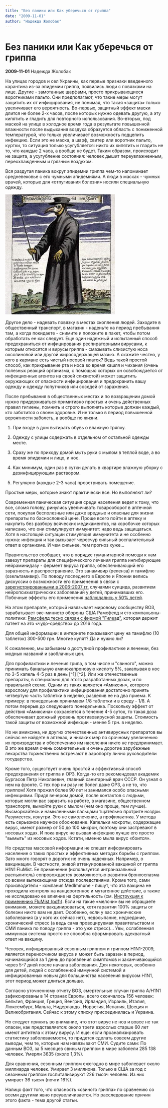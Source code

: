 ```yaml
---
title: "Без паники или Как уберечься от гриппа"
date: "2009-11-01"
author: "Надежда Жолобак"
---
```


# Без паники или Как уберечься от гриппа

**2009-11-01** Надежда Жолобак

На улицах городов и сел Украины, как первые признаки введенного карантина из-за эпидемии гриппа, появились люди с повязками на лице. Другие - замотанные шарфами, просто прикрывающиеся воротниками пальто. Они предполагают, что такие меры могут защитить их от инфицирования, не понимая, что такая «защита» только увеличивает его вероятность. Во-первых, защитный эффект маски длится не более 2-х часов, после которых нужно одевать другую, а эту кипятить и гладить для повторного использования. Во-вторых, под маской на улице в холодное время года в результате повышенной влажности после выдыхания воздуха образуется область с пониженной температурой, что только увеличивает возможность подцепить инфекцию. Если это не маска, а шарф, свитер или воротник пальто, куртки, то ситуация только усугубляется: никто их кипятить и гладить не то, что каждые 2 часа, а вообще не будет. Таким образом, происходит не защита, а усугубление состояния: человек дышит переувлажненным, переохлажденным и грязным воздухом.

Вся раздутая паника вокруг эпидемии гриппа чем-то напоминает средневековье с его чумными эпидемиями. А люди в масках - чумных врачей, которые для «отпугивания болезни» носили специальную одежду.

![undefined](images/chuma_doctor.jpg)

Другое дело - надевать повязку в местах скопления людей. Заходите в общественный транспорт, в магазин - наденьте на период пребывания там, а когда покидаете - снимите и положите в пакет, чтобы потом обработать ее как следует. Еще один надежный и испытанный способ предохраниться от инфицирования респираторными вирусами, к которым относятся и вирусы гриппа - смазывать слизистую носа оксолиновой или другой жиросодержащей мазью. А скажите честно, у кого в кармане есть чистый носовой платок? Ведь такой простой способ, как прикрывание рта и носа во время кашля и чихания (очень полезных реакций организма, с помощью которых он освобождается от инфекционных агентов на своей слизистой) может защитить окружающих от опасности инфицирования и предохранить вашу одежду и одежду попутчиков или соседей от заражения.

После пребывания в общественных местах и по возвращении домой нужно придерживаться примитивно простых и очень действенных правил гигиены, помнить и строго выполнять которые должен каждый, кто заботится о своем здоровье. И не только в период повышенной вероятности заболеть, а вообще по жизни.

1. При входе в дом вытирать обувь о влажную тряпку.

2. Одежду с улицы содержать в отдельном от остальной одежды месте.

3. Сразу же по приходу домой мыть руки с мылом в теплой воде, а во время эпидемии и лицо, и нос.

4. Как минимум, один раз в сутки делать в квартире влажную уборку с дезинфицирующим раствором.

5. Регулярно (каждые 2-3 часа) проветривать помещение.

Простые меры, которые знают практически все. Но выполняют ли?

Современная паническая ситуация среди населения ведет к тому, что все, сломя голову, ринулись увеличивать товарооборот в аптечной сети, покупая бесполезные или даже вредные и опасные для жизни препараты по баснословной цене. Проще всего пойти в аптеку и накупить без разбору всяческих медикаментов, на коробочке которых написано, что они стимулируют иммунитет: надо ведь защищаться. Хотя в настоящей ситуации стимуляция иммунитета и не особенно нужна: инфекция и так вызывает чересчур сильный воспалительный ответ в организме. И чем сильнее, тем прогноз хуже...

Правительство сообщает, что в порядке гуманитарной помощи к нам завезут препараты для специфического лечения гриппа ингибирующие нейраминидазу - фермент вируса гриппа, обеспечивающий его заразность и распространение. Это занамивир (реленза) и тамифлю (озельтамивир). По поводу последнего в Европе и Японии велись дискуссии о возможности его применения в связи с [зарегистрированными в 2006-2007 гг.](http://www.health-ua.org/article/rpt/45.html) случаями суицида, развитием нейропсихиатрических заболеваний у детей, принимавших его. Побочные эффекты его применения [наблюдались у 50% детей](http://www.timesonline.co.uk/tol/news/uk/health/Swine_flu/article6734056.ece).

На этом препарате, который навязывает мировому сообществу ВОЗ, зарабатывает экс-министр обороны США Рамсфелд и его компаньоны-политики: [Рамсфелд тесно связан с фирмой "Гилеад"](http://www.supotnitskiy.ru/stat/stat63.htm), которая держит патент на это «чудо-средство» до 2016 года.

Для общей информации: в интернете показывают цену на тамифлю (10 таблеток) 300-500 грн. Многие купят? Да и нужно ли?

К сожалению, мы забываем о доступной профилактике и лечении, без модных названий и заоблачных цен.

Для профилактики и лечения грипа, в том числе и "свиного", можно принимать банальную аминокапроновую кислоту 5%, закапывая в нос по 3-5 капель 4-5 раз в день [^1] [^2]. Или же отечественные препараты, в специально для этого разработанных дозах, и по правильной схеме. Одним из таких является «Амиксин», которого взрослому для профилактики инфицирования достаточно принять четвертую часть таблетки в неделю, разделив ее на два приема. К примеру: в понедельник принимаем 1/8 таблетки и в среду - 1/8. А потом перерыв до следующего понедельника. Поскольку эффект от действия «Амиксина» сохраняется в течение 4-5 суток, то такая доза обеспечивает должный уровень противовирусной защиты. Стоимость такой защиты от возможной инфекции - менее 5 грн. в неделю.

Но ни амиксина, ни других отечественных антивирусных препаратов вы сейчас не найдете в аптеках, и никаких мер по срочному увеличению их производства и обеспечению им населения никто не предпринимает. В это же время очень сомнительные и очень дорогие зарубежные лекарства торжественно встречают в аэропорту лично руководители государства.

Кроме того, существует очень простой и эффективный способ предохранения от гриппа и ОРЗ. Когда-то его рекомендовал академик Бургасов Петр Николаевич, главный санитарный врач СССР. Он узнал о нем на фронте. С тех пор ни разу не болел даже ОРЗ, а не то, что гриппом! Хотя прожил более 90 лет и занимался особо опасными инфекциями. Придя вечером домой, после контактов с людьми, которые могли вас заразить на работе, в магазине, общественном транспорте, вымойте руки с мылом (чем оно проще, тем лучше). Высморкайтесь и намыленными пальцами тщательно протрите ноздри. Разумеется, изнутри. Это не самолечение, а профилактика. У метода есть серьезное научное обоснование. Капельки мокроты, содержащие вирус, имеют размер от 50 до 100 микрон, поэтому они застревают в носовых ходах. И пока вирус не вызвал инфекцию лучше его просто "вымыть" из носовых ходов. Кстати, именно мыла вирус «боится».

Но средства массовой информации не спешат информировать население о таких простых и эффективных методах борьбы с гриппом. Зато много говорят о дорогих не очень надежных. Например, о вакцинации. В частности, живой аттенуированной вакциной от гриппа H1N1 FluMist. Ее применение (используется интраназальный распылитель) сопровождается возможностью развития бронхоспазма со всеми вытекающими отсюда последствиями. Кроме того, сами производители - компания MedImmune - пишут, что эта вакцина не проходила контроля на канцерогенное и мутагенное действие, а также не исследовано ее влияние на фертильность (см. [Инструкция к применению FluMist (pdf)](http://www.medimmune.com/assets/pdfs/flumist_pi.pdf)). Если на такие «мелочи» вы не обращаете внимания, можете вакцинироваться, хотя гарантии 100% защиты от болезни никто вам не дает. Особенно, если у вас хронические заболевания (а у кого их сейчас нет), недосыпание, недоедание, хронический стресс (а ведь сама провоцируемая правительством и СМИ паника по поводу гриппа - это уже стресс)... Увы, ослабленная иммунная система просто не способна сформировать адекватный ответ на вакцину.

Человек, инфицированный сезонным гриппом и гриппом H1N1-2009, является переносчиком вируса и может быть заразен в период, начинающийся за 1 день до проявления симптомов и заканчивающийся через 5-7 дней после начала заболевания. Для некоторых, особенно для детей, людей с ослабленной иммунной системой и инфицированных новым для большинства населения вирусом H1N1, этот период может длиться дольше.

Согласно уточненному отчету ВОЗ, смертельные случаи гриппа A/H1N1 зафиксированы в 14 странах Европы, всего скончалось 156 человек: Бельгия, Франция, Греция, Венгрия, Ирландия, Израиль, Италия, Люксембург, Мальта, Нидерланды, Норвегия, Испания, Швеция и Великобритания. Сейчас к этому списку присоединилась и Украина.

Но следует принять во внимание, что этот вирус не нов и вовсе не так опасен, как представляется: около трети взрослых старше 60 лет имеют антитела к этому вирусу. И еще: если проанализировать статистику заболеваемости, то придется сделать совсем другие выводы, чем те, которые нам навязывают СМИ. Судите сами: По данным ВОЗ, за 5 месяцев свиным гриппом в мире заболели 285 138 человек. Умерли 3635 (около 1,3%).

Для сравнения, сезонным гриппом ежегодно в мире заболевает около миллиарда человек. Умирает 3 миллиона. Только в США за год с сезонным гриппом госпитализируют 226 тысяч человек. Из них умирает 36 тысяч (почти 16%).

Налицо факт того, что опасность «свиного гриппа» по сравнению со всеми другими явно преувеличивается. Но расследование причин этого факта - тема другой статьи.

[^1.]: [Современные средства терапии наиболее распространенных вирусных инфекций](http://www.consilium-medicum.com/magazines/cm/medicum/article/12590), *Ф.И.Ершов, Н.В.Касьянова,* НИИ эпидемиологии и микробиологии им. Н.Ф.Гамалеи РАМН, Москва.

[^2.]: [Ринит: в борьбе за свободное дыхание](http://www.pharmvestnik.ru/text/12060.html), Фармацевтический вестник.